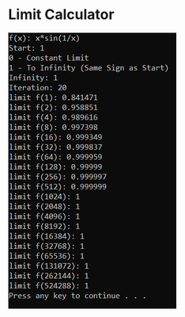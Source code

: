 # Limit Calculator

![Limit](https://raw.githubusercontent.com/jbyuki/Projects/master/SOLUTIONS/Numbers/Limit_Calculator/Capture.PNG)
